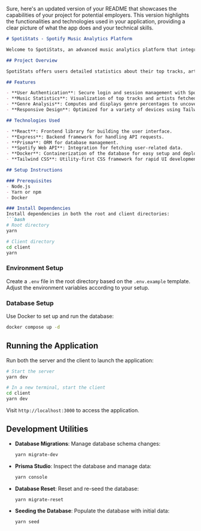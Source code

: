 Sure, here's an updated version of your README that showcases the capabilities of your project for potential employers. This version highlights the functionalities and technologies used in your application, providing a clear picture of what the app does and your technical skills.

```markdown
# SpotiStats - Spotify Music Analytics Platform

Welcome to SpotiStats, an advanced music analytics platform that integrates with Spotify to provide insights into your listening habits. This project is developed as part of the USU CS 4610 course and serves as a showcase of applying modern web development techniques and technologies.

## Project Overview

SpotiStats offers users detailed statistics about their top tracks, artists, and genres over different time periods. It uses Spotify's Web API to fetch user-specific data and provides an interactive and user-friendly interface to explore music preferences and trends.

## Features

- **User Authentication**: Secure login and session management with Spotify accounts.
- **Music Statistics**: Visualization of top tracks and artists fetched directly from Spotify.
- **Genre Analysis**: Computes and displays genre percentages to uncover musical preferences.
- **Responsive Design**: Optimized for a variety of devices using Tailwind CSS.

## Technologies Used

- **React**: Frontend library for building the user interface.
- **Express**: Backend framework for handling API requests.
- **Prisma**: ORM for database management.
- **Spotify Web API**: Integration for fetching user-related data.
- **Docker**: Containerization of the database for easy setup and deployment.
- **Tailwind CSS**: Utility-first CSS framework for rapid UI development.

## Setup Instructions

### Prerequisites
- Node.js
- Yarn or npm
- Docker

### Install Dependencies
Install dependencies in both the root and client directories:
```bash
# Root directory
yarn

# Client directory
cd client
yarn
```

### Environment Setup
Create a `.env` file in the root directory based on the `.env.example` template. Adjust the environment variables according to your setup.

### Database Setup
Use Docker to set up and run the database:
```bash
docker compose up -d
```

## Running the Application
Run both the server and the client to launch the application:
```bash
# Start the server
yarn dev

# In a new terminal, start the client
cd client
yarn dev
```
Visit `http://localhost:3000` to access the application.

## Development Utilities

- **Database Migrations**: Manage database schema changes:
  ```bash
  yarn migrate-dev
  ```

- **Prisma Studio**: Inspect the database and manage data:
  ```bash
  yarn console
  ```

- **Database Reset**: Reset and re-seed the database:
  ```bash
  yarn migrate-reset
  ```

- **Seeding the Database**: Populate the database with initial data:
  ```bash
  yarn seed
  ```


```
